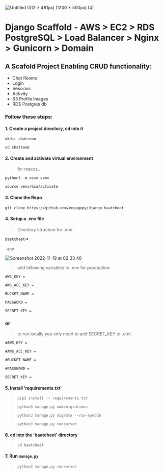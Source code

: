 ![Untitled (512 × 481px) (1200 × 500px) (4)](https://user-images.githubusercontent.com/42845567/201497019-2dd93260-117d-4237-99ab-975e3fe21d4a.png)




# Django Scaffold - AWS > EC2 > RDS PostgreSQL > Load Balancer > Nginx > Gunicorn > Domain

## A Scafold Project Enabling CRUD functionality:

- Chat Rooms
- Login
- Sessions 
- Activity
- S3 Profile Images 
- RDS Postgres db

### Follow these steps:

#### 1. Create a project directory, cd into it

    mkdir chatroom  

    cd chatroom  

#### 2. Create and activate virtual environment 

> for macos..

    python3 -m venv venv    

    source venv/bin/activate    

#### 3. Clone the Repo

    git clone https://github.com/engagepy/django_baatcheet

#### 4. Setup a .env file 

> Directory structure for .env:

    baatcheet⮐

    .env

![Screenshot 2022-11-19 at 02 33 40](https://user-images.githubusercontent.com/42845567/202802065-2d0a0ac3-9a7c-481c-a974-5cbbe21ec39a.png)



> add following variables to .env for production: 

    AWS_KEY =      

    AWS_ACC_KEY = 

    BUCKET_NAME = 

    PASSWORD =

    SECRET_KEY =

### or

 > to run locally you only need to add SECRET_KEY to .env: 

    #AWS_KEY =      

    #AWS_ACC_KEY = 

    #BUCKET_NAME = 

    #PASSWORD =

    SECRET_KEY =

#### 5. Install 'requirements.txt'

> `pip3 install -r requirements.txt`

> `python3 manage.py makemigrations`

> `python3 manage.py migrate --run-syncdb`

> `python3 manage.py runserver`

#### 6. cd into the 'baatcheet' directory 

> `cd baatcheet`    

#### 7. Run ```manage.py```

> `python3 manage.py runserver` 
